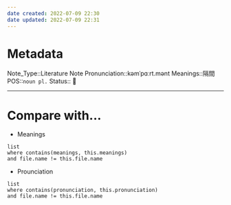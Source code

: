 ```yaml
---
date created: 2022-07-09 22:30
date updated: 2022-07-09 22:31
---
```


# Metadata

Note_Type::Literature Note
Pronunciation::kəmˈpɑːrt.mənt
Meanings::隔間
POS::`noun pl.`
Status:: 👶

---

# Compare with...

- Meanings

```dataview
list
where contains(meanings, this.meanings)
and file.name != this.file.name
```

- Prounciation

```dataview
list
where contains(pronunciation, this.pronunciation)
and file.name != this.file.name
```
